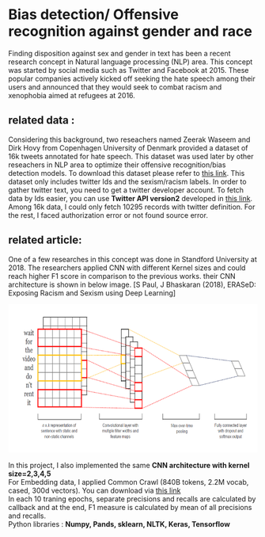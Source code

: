 # Bias detection/ Offensive recognition against gender and race
Finding disposition against sex and gender in text has been a recent research concept in Natural language processing (NLP) area. This concept was started by social media such as Twitter and Facebook at 2015. These popular companies actively kicked off seeking the hate speech among their users and announced that they would seek to combat racism and xenophobia aimed at refugees at 2016.  
## related data :   
Considering this background, two reseachers named Zeerak Waseem and Dirk Hovy from Copenhagen University of Denmark provided a dataset of 16k tweets annotated for hate speech. This dataset was used later by other reseachers in NLP area to optimize their offensive recognition/bias detection models. To download this dataset please refer to [this link](https://github.com/ZeerakW/hatespeech). This dataset only includes twitter Ids and the sexism/racism labels. In order to gather twitter text, you need to get a twitter developer account. To fetch data by Ids easier, you can use **Twitter API version2** developed in [this link](https://github.com/twitterdev/Twitter-API-v2-sample-code). Among 16k data, I could only fetch 10295 records with twitter definition. For the rest, I faced authorization error or not found source error.
## related article:  
One of a few researches in this concept was done in Standford University at 2018. The researchers applied CNN with different Kernel sizes and could reach higher F1 score in comparison to the previous works. their CNN architecture is shown in below image. [S Paul, J Bhaskaran (2018), ERASeD: Exposing Racism and Sexism using Deep Learning]

<img src="image/CNN_architecture_topic_classification.png" height="300" width="700">

In this project, I also implemented the same **CNN architecture with kernel size=2,3,4,5**  
For Embedding data, I applied Common Crawl (840B tokens, 2.2M vocab, cased, 300d vectors). You can download via [this link](https://nlp.stanford.edu/projects/glove/)  
In each 10 traning epochs, separate precisions and recalls are calculated by callback and at the end, F1 measure is calculated by mean of all precisions and recalls.  
Python libraries : **Numpy, Pands, sklearn, NLTK, Keras, Tensorflow**  

